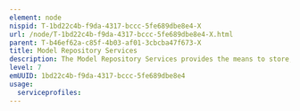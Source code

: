 ```yaml
---
element: node
nispid: T-1bd22c4b-f9da-4317-bccc-5fe689dbe8e4-X
url: /node/T-1bd22c4b-f9da-4317-bccc-5fe689dbe8e4-X.html
parent: T-b46ef62a-c85f-4b03-af01-3cbcba47f673-X
title: Model Repository Services
description: The Model Repository Services provides the means to store, retrieve and manage models used for simulation purposes. The Model Repository Services supports all models required for simulation, independent of type and purpose. Each model has well-defined parameters, including  inputs, outputs, rules, behaviours and constraints. Each model has associated metadata detailing its provenance, problem domain, and information and parameter requirements. Through Model Repository Services, authoritative models can be discovered, including their metadata, and retrieved for execution.
level: 7
emUUID: 1bd22c4b-f9da-4317-bccc-5fe689dbe8e4
usage:
  serviceprofiles:
---
```

